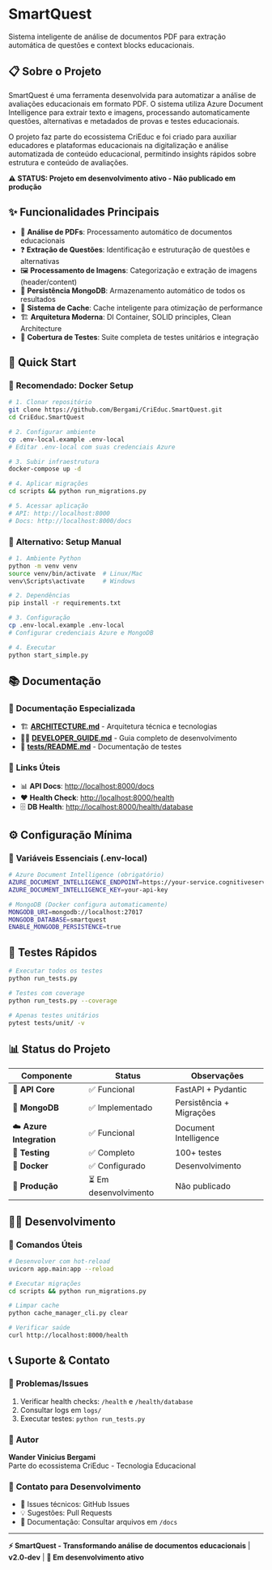 # SmartQuest

Sistema inteligente de análise de documentos PDF para extração automática de questões e context blocks educacionais.

## 📋 Sobre o Projeto

SmartQuest é uma ferramenta desenvolvida para automatizar a análise de avaliações educacionais em formato PDF. O sistema utiliza Azure Document Intelligence para extrair texto e imagens, processando automaticamente questões, alternativas e metadados de provas e testes educacionais.

O projeto faz parte do ecossistema CriEduc e foi criado para auxiliar educadores e plataformas educacionais na digitalização e análise automatizada de conteúdo educacional, permitindo insights rápidos sobre estrutura e conteúdo de avaliações.

**⚠️ STATUS: Projeto em desenvolvimento ativo - Não publicado em produção**

## ✨ Funcionalidades Principais

- 📄 **Análise de PDFs**: Processamento automático de documentos educacionais
- ❓ **Extração de Questões**: Identificação e estruturação de questões e alternativas
- 🖼️ **Processamento de Imagens**: Categorização e extração de imagens (header/content)
- 💾 **Persistência MongoDB**: Armazenamento automático de todos os resultados
- 🔄 **Sistema de Cache**: Cache inteligente para otimização de performance
- 🏗️ **Arquitetura Moderna**: DI Container, SOLID principles, Clean Architecture
- 🧪 **Cobertura de Testes**: Suite completa de testes unitários e integração

## 🚀 Quick Start

### 🐳 **Recomendado: Docker Setup**

```bash
# 1. Clonar repositório
git clone https://github.com/Bergami/CriEduc.SmartQuest.git
cd CriEduc.SmartQuest

# 2. Configurar ambiente
cp .env-local.example .env-local
# Editar .env-local com suas credenciais Azure

# 3. Subir infraestrutura
docker-compose up -d

# 4. Aplicar migrações
cd scripts && python run_migrations.py

# 5. Acessar aplicação
# API: http://localhost:8000
# Docs: http://localhost:8000/docs
```

### 🐍 **Alternativo: Setup Manual**

```bash
# 1. Ambiente Python
python -m venv venv
source venv/bin/activate  # Linux/Mac
venv\Scripts\activate     # Windows

# 2. Dependências
pip install -r requirements.txt

# 3. Configuração
cp .env-local.example .env-local
# Configurar credenciais Azure e MongoDB

# 4. Executar
python start_simple.py
```

## 📚 Documentação

### 📖 **Documentação Especializada**

- 🏗️ **[ARCHITECTURE.md](docs/ARCHITECTURE.md)** - Arquitetura técnica e tecnologias
- 👨‍💻 **[DEVELOPER_GUIDE.md](docs/DEVELOPER_GUIDE.md)** - Guia completo de desenvolvimento
- 🧪 **[tests/README.md](tests/README.md)** - Documentação de testes

### 🔗 **Links Úteis**

- 📊 **API Docs**: [http://localhost:8000/docs](http://localhost:8000/docs)
- ❤️ **Health Check**: [http://localhost:8000/health](http://localhost:8000/health)
- 🗄️ **DB Health**: [http://localhost:8000/health/database](http://localhost:8000/health/database)

## ⚙️ Configuração Mínima

### 🔑 **Variáveis Essenciais (.env-local)**

```bash
# Azure Document Intelligence (obrigatório)
AZURE_DOCUMENT_INTELLIGENCE_ENDPOINT=https://your-service.cognitiveservices.azure.com/
AZURE_DOCUMENT_INTELLIGENCE_KEY=your-api-key

# MongoDB (Docker configura automaticamente)
MONGODB_URI=mongodb://localhost:27017
MONGODB_DATABASE=smartquest
ENABLE_MONGODB_PERSISTENCE=true
```

## 🧪 Testes Rápidos

```bash
# Executar todos os testes
python run_tests.py

# Testes com coverage
python run_tests.py --coverage

# Apenas testes unitários
pytest tests/unit/ -v
```

## 📊 Status do Projeto

| Componente               | Status                | Observações              |
| ------------------------ | --------------------- | ------------------------ |
| 🔌 **API Core**          | ✅ Funcional          | FastAPI + Pydantic       |
| 💾 **MongoDB**           | ✅ Implementado       | Persistência + Migrações |
| ☁️ **Azure Integration** | ✅ Funcional          | Document Intelligence    |
| 🧪 **Testing**           | ✅ Completo           | 100+ testes              |
| 🐳 **Docker**            | ✅ Configurado        | Desenvolvimento          |
| 🚀 **Produção**          | ⏳ Em desenvolvimento | Não publicado            |

## 👨‍💻 Desenvolvimento

### 🔧 **Comandos Úteis**

```bash
# Desenvolver com hot-reload
uvicorn app.main:app --reload

# Executar migrações
cd scripts && python run_migrations.py

# Limpar cache
python cache_manager_cli.py clear

# Verificar saúde
curl http://localhost:8000/health
```

## 📞 Suporte & Contato

### 🐛 **Problemas/Issues**

1. Verificar health checks: `/health` e `/health/database`
2. Consultar logs em `logs/`
3. Executar testes: `python run_tests.py`

### 👤 **Autor**

**Wander Vinicius Bergami**  
Parte do ecossistema CriEduc - Tecnologia Educacional

### 📧 **Contato para Desenvolvimento**

- 🔧 Issues técnicos: GitHub Issues
- 💡 Sugestões: Pull Requests
- 📖 Documentação: Consultar arquivos em `/docs`

---

**⚡ SmartQuest - Transformando análise de documentos educacionais** | **v2.0-dev** | **🚧 Em desenvolvimento ativo**
